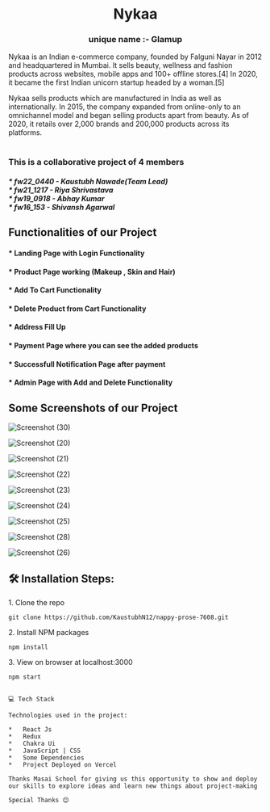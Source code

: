 <h1 align="center" id="title">Nykaa</h1>
<h3 align="center" id="title">unique name :- Glamup</h3>
<p id="description">Nykaa is an Indian e-commerce company, founded by Falguni Nayar in 2012 and headquartered in Mumbai. It sells beauty, wellness and fashion products across websites, mobile apps and 100+ offline stores.[4] In 2020, it became the first Indian unicorn startup headed by a woman.[5]

Nykaa sells products which are manufactured in India as well as internationally. In 2015, the company expanded from online-only to an omnichannel model and began selling products apart from beauty. As of 2020, it retails over 2,000 brands and 200,000 products across its platforms.<br><br>

<h3>This is a collaborative project of 4 members</h3>
<h5>* fw22_0440 - Kaustubh Nawade(Team Lead)<br>* fw21_1217 - Riya Shrivastava<br>* fw19_0918 - Abhay Kumar<br>* fw16_153 - Shivansh Agarwal</h5>


<h2>Functionalities of our Project</h2>
<h4>* Landing Page with Login Functionality</h4>
<h4>* Product Page working (Makeup , Skin and Hair)</h4>
<h4>* Add To Cart Functionality</h4>
<h4>* Delete Product from Cart Functionality</h4>
<h4>* Address Fill Up</h4>
<h4>* Payment Page where you can see the added products</h4> 
<h4>* Successfull Notification Page after payment</h4>
<h4>* Admin Page with Add and Delete Functionality</h4>

<h2>Some Screenshots of our Project</h2>

![Screenshot (30)](https://user-images.githubusercontent.com/105913940/221479840-a9c33574-d720-40f0-8de4-7494c703bbb7.png)

![Screenshot (20)](https://user-images.githubusercontent.com/105913940/221480061-abb013d8-cbff-45cb-89fe-055b1a87e0f4.png)

![Screenshot (21)](https://user-images.githubusercontent.com/105913940/221480290-aed2271a-a2aa-44f4-9ae2-7b63e053a3a7.png)

![Screenshot (22)](https://user-images.githubusercontent.com/105913940/221482373-f54db4fa-bda9-4743-b3dd-5605fe00ff9d.png)

![Screenshot (23)](https://user-images.githubusercontent.com/105913940/221482819-fe7426a3-90e5-4c11-afa0-4744cc2faea7.png)

![Screenshot (24)](https://user-images.githubusercontent.com/105913940/221483112-ca90fcd6-fd93-442a-8852-b4bb700453ee.png)

![Screenshot (25)](https://user-images.githubusercontent.com/105913940/221483261-ee51b03c-c3ce-4ed3-9922-d06cf10e1042.png)

![Screenshot (28)](https://user-images.githubusercontent.com/105913940/221483446-5f2caab8-7993-4f29-b4c6-5d48e08e9125.png)

![Screenshot (26)](https://user-images.githubusercontent.com/105913940/221483583-e93c680a-8ee3-4958-8df4-a0954c1b3c13.png)

<h2>🛠️ Installation Steps:</h2>

<p>1. Clone the repo</p>

```
git clone https://github.com/KaustubhN12/nappy-prose-7608.git
```

<p>2. Install NPM packages</p>

```
npm install
```

<p>3. View on browser at localhost:3000</p>

```
npm start

  
💻 Tech Stack

Technologies used in the project:

*   React Js
*   Redux
*   Chakra Ui
*   JavaScript | CSS
*   Some Dependencies
*   Project Deployed on Vercel

Thanks Masai School for giving us this opportunity to show and deploy our skills to explore ideas and learn new things about project-making

Special Thanks 😊
